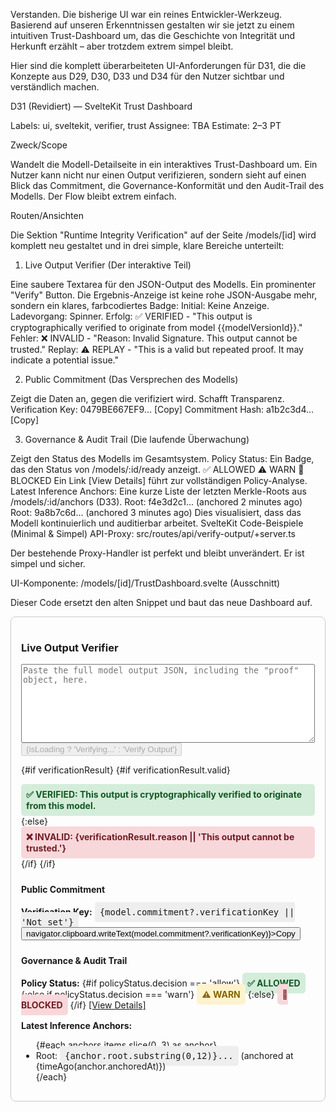 Verstanden. Die bisherige UI war ein reines Entwickler-Werkzeug. Basierend auf unseren Erkenntnissen gestalten wir sie jetzt zu einem intuitiven Trust-Dashboard um, das die Geschichte von Integrität und Herkunft erzählt – aber trotzdem extrem simpel bleibt.

Hier sind die komplett überarbeiteten UI-Anforderungen für D31, die die Konzepte aus D29, D30, D33 und D34 für den Nutzer sichtbar und verständlich machen.

D31 (Revidiert) — SvelteKit Trust Dashboard

Labels: ui, sveltekit, verifier, trust Assignee: TBA Estimate: 2–3 PT

Zweck/Scope

Wandelt die Modell-Detailseite in ein interaktives Trust-Dashboard um. Ein Nutzer kann nicht nur einen Output verifizieren, sondern sieht auf einen Blick das Commitment, die Governance-Konformität und den Audit-Trail des Modells. Der Flow bleibt extrem einfach.

Routen/Ansichten

Die Sektion "Runtime Integrity Verification" auf der Seite /models/[id] wird komplett neu gestaltet und in drei simple, klare Bereiche unterteilt:

1. Live Output Verifier (Der interaktive Teil)

Eine saubere Textarea für den JSON-Output des Modells.
Ein prominenter "Verify" Button.
Die Ergebnis-Anzeige ist keine rohe JSON-Ausgabe mehr, sondern ein klares, farbcodiertes Badge:
Initial: Keine Anzeige.
Ladevorgang: Spinner.
Erfolg: ✅ VERIFIED - "This output is cryptographically verified to originate from model {{modelVersionId}}."
Fehler: ❌ INVALID - "Reason: Invalid Signature. This output cannot be trusted."
Replay: ⚠️ REPLAY - "This is a valid but repeated proof. It may indicate a potential issue."

2. Public Commitment (Das Versprechen des Modells)

Zeigt die Daten an, gegen die verifiziert wird. Schafft Transparenz.
Verification Key: 0479BE667EF9... [Copy]
Commitment Hash: a1b2c3d4... [Copy]

3. Governance & Audit Trail (Die laufende Überwachung)

Zeigt den Status des Modells im Gesamtsystem.
Policy Status: Ein Badge, das den Status von /models/:id/ready anzeigt.
✅ ALLOWED
⚠️ WARN
🚫 BLOCKED
Ein Link [View Details] führt zur vollständigen Policy-Analyse.
Latest Inference Anchors: Eine kurze Liste der letzten Merkle-Roots aus /models/:id/anchors (D33).
Root: f4e3d2c1... (anchored 2 minutes ago)
Root: 9a8b7c6d... (anchored 3 minutes ago)
Dies visualisiert, dass das Modell kontinuierlich und auditierbar arbeitet.
SvelteKit Code-Beispiele (Minimal & Simpel)
API-Proxy: src/routes/api/verify-output/+server.ts

Der bestehende Proxy-Handler ist perfekt und bleibt unverändert. Er ist simpel und sicher.

UI-Komponente: /models/[id]/TrustDashboard.svelte (Ausschnitt)

Dieser Code ersetzt den alten Snippet und baut das neue Dashboard auf.

<script lang="ts">
  // Diese Daten werden beim Laden der Seite geholt (aus /models/:id, /models/:id/ready, /models/:id/anchors)
  export let model: { modelVersionId: string, commitment: any };
  export let policyStatus: { decision: 'allow' | 'warn' | 'block' };
  export let anchors: { items: { root: string, anchoredAt: number }[] };

  let proofText = '';
  let verificationResult: any = null;
  let isLoading = false;

  async function verify() {
    isLoading = true;
    verificationResult = null;
    try {
      const res = await fetch('/api/verify-output', {
        method: 'POST',
        headers: { 'content-type': 'application/json' },
        body: proofText
      });
      verificationResult = await res.json();
    } catch (e) {
      verificationResult = { valid: false, reason: 'Client-side error during verification.' };
    }
    isLoading = false;
  }

  // Helper für Zeit-Anzeige
  function timeAgo(timestamp: number): string {
    // ... Logik für "2 minutes ago"
    return new Date(timestamp * 1000).toLocaleTimeString();
  }
</script>

<style>
  .trust-dashboard { border: 1px solid #ccc; padding: 1rem; border-radius: 8px; }
  .section { margin-top: 1.5rem; }
  .badge { padding: 0.5rem; border-radius: 5px; font-weight: bold; }
  .badge-success { background-color: #d4edda; color: #155724; }
  .badge-danger { background-color: #f8d7da; color: #721c24; }
  .badge-warn { background-color: #fff3cd; color: #856404; }
  .key-display { font-family: monospace; background: #eee; padding: 0.5rem; border-radius: 4px; }
</style>

<div class="trust-dashboard">
  
  <!-- 1. LIVE VERIFIER -->
  <h3>Live Output Verifier</h3>
  <textarea bind:value={proofText} rows="8" style="width:100%;" placeholder='Paste the full model output JSON, including the "proof" object, here.'></textarea>
  <button on:click={verify} disabled={isLoading}>
    {isLoading ? 'Verifying...' : 'Verify Output'}
  </button>

  {#if verificationResult}
    {#if verificationResult.valid}
      <div class="badge badge-success">
        ✅ VERIFIED: This output is cryptographically verified to originate from this model.
      </div>
    {:else}
      <div class="badge badge-danger">
        ❌ INVALID: {verificationResult.reason || 'This output cannot be trusted.'}
      </div>
    {/if}
  {/if}

  <!-- 2. PUBLIC COMMITMENT -->
  <div class="section">
    <h4>Public Commitment</h4>
    <div>
      <strong>Verification Key:</strong>
      <span class="key-display">{model.commitment?.verificationKey || 'Not set'}</span>
      <button on:click={() => navigator.clipboard.writeText(model.commitment?.verificationKey)}>Copy</button>
    </div>
  </div>

  <!-- 3. GOVERNANCE & AUDIT TRAIL -->
  <div class="section">
    <h4>Governance & Audit Trail</h4>
    <div>
      <strong>Policy Status:</strong>
      {#if policyStatus.decision === 'allow'}
        <span class="badge badge-success">✅ ALLOWED</span>
      {:else if policyStatus.decision === 'warn'}
        <span class="badge badge-warn">⚠️ WARN</span>
      {:else}
        <span class="badge badge-danger">🚫 BLOCKED</span>
      {/if}
      <a href="/models/{model.modelVersionId}/ready">[View Details]</a>
    </div>
    <div style="margin-top: 1rem;">
      <strong>Latest Inference Anchors:</strong>
      <ul>
        {#each anchors.items.slice(0, 3) as anchor}
          <li>Root: <span class="key-display">{anchor.root.substring(0,12)}...</span> (anchored at {timeAgo(anchor.anchoredAt)})</li>
        {/each}
      </ul>
    </div>
  </div>

</div>
